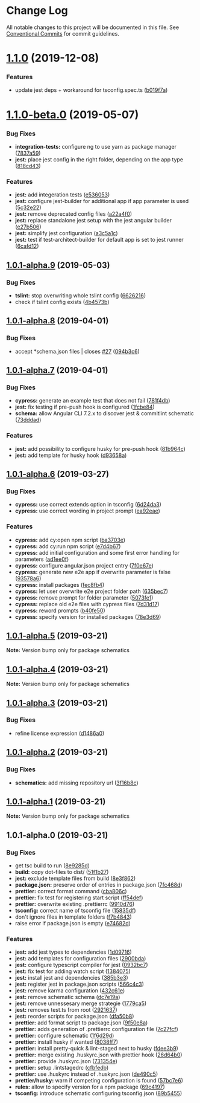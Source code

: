 # Change Log

All notable changes to this project will be documented in this file.
See [Conventional Commits](https://conventionalcommits.org) for commit guidelines.

# [1.1.0](https://github.com/co-IT/schematics/compare/v1.1.0-beta.0...v1.1.0) (2019-12-08)


### Features

* update jest deps + workaround for tsconfig.spec.ts ([b019f7a](https://github.com/co-IT/schematics/commit/b019f7a))





# [1.1.0-beta.0](https://github.com/co-IT/schematics/compare/v1.0.1-alpha.9...v1.1.0-beta.0) (2019-05-07)


### Bug Fixes

* **integration-tests:** configure ng to use yarn as package manager ([7837a59](https://github.com/co-IT/schematics/commit/7837a59))
* **jest:** place jest config in the right folder, depending on the app type ([818cd43](https://github.com/co-IT/schematics/commit/818cd43))


### Features

* **jest:** add integeration tests ([e536053](https://github.com/co-IT/schematics/commit/e536053))
* **jest:** configure jest-builder for additional app if app parameter is used ([5c32e22](https://github.com/co-IT/schematics/commit/5c32e22))
* **jest:** remove deprecated config files ([a22a4f0](https://github.com/co-IT/schematics/commit/a22a4f0))
* **jest:** replace standalone jest setup with the jest angular builder ([e27b506](https://github.com/co-IT/schematics/commit/e27b506))
* **jest:** simplify jest configuration ([a3c5a1c](https://github.com/co-IT/schematics/commit/a3c5a1c))
* **jest:** test if test-architect-builder for default app is set to jest runner ([6cafd12](https://github.com/co-IT/schematics/commit/6cafd12))





## [1.0.1-alpha.9](https://github.com/co-IT/schematics/compare/v1.0.1-alpha.8...v1.0.1-alpha.9) (2019-05-03)


### Bug Fixes

* **tslint:** stop overwriting whole tslint config ([6626216](https://github.com/co-IT/schematics/commit/6626216))
* check if tslint config exists ([4b4573b](https://github.com/co-IT/schematics/commit/4b4573b))





## [1.0.1-alpha.8](https://github.com/co-it/schematics/compare/v1.0.1-alpha.7...v1.0.1-alpha.8) (2019-04-01)


### Bug Fixes

* accept *schema.json files | closes [#27](https://github.com/co-it/schematics/issues/27) ([094b3c6](https://github.com/co-it/schematics/commit/094b3c6))





## [1.0.1-alpha.7](https://github.com/co-IT/schematics/compare/v1.0.1-alpha.6...v1.0.1-alpha.7) (2019-04-01)


### Bug Fixes

* **cypress:** generate an example test that does not fail ([781f4db](https://github.com/co-IT/schematics/commit/781f4db))
* **jest:** fix testing if pre-push hook is configured ([1fcbe84](https://github.com/co-IT/schematics/commit/1fcbe84))
* **schema:** allow Angular CLI 7.2.x to discover jest & commitlint schematic ([73dddad](https://github.com/co-IT/schematics/commit/73dddad))


### Features

* **jest:** add possibility to configure husky for pre-push hook ([81b964c](https://github.com/co-IT/schematics/commit/81b964c))
* **jest:** add template for husky hook ([d93658a](https://github.com/co-IT/schematics/commit/d93658a))





## [1.0.1-alpha.6](https://github.com/co-IT/schematics/compare/v1.0.1-alpha.5...v1.0.1-alpha.6) (2019-03-27)


### Bug Fixes

* **cypress:** use correct extends option in tsconfig ([6d24da3](https://github.com/co-IT/schematics/commit/6d24da3))
* **cypress:** use correct wording in project prompt ([ea92eae](https://github.com/co-IT/schematics/commit/ea92eae))


### Features

* **cypress:** add cy:open npm script ([ba3703e](https://github.com/co-IT/schematics/commit/ba3703e))
* **cypress:** add cy:run npm script ([e7d4b67](https://github.com/co-IT/schematics/commit/e7d4b67))
* **cypress:** add initial configuration and some first error handling for parameters ([ad1ee0f](https://github.com/co-IT/schematics/commit/ad1ee0f))
* **cypress:** configure angular.json project entry ([7f0e67e](https://github.com/co-IT/schematics/commit/7f0e67e))
* **cypress:** generate new e2e app if overwrite parameter is false ([93578a6](https://github.com/co-IT/schematics/commit/93578a6))
* **cypress:** install packages ([fec8fb4](https://github.com/co-IT/schematics/commit/fec8fb4))
* **cypress:** let user overwrite e2e project folder path ([635bec7](https://github.com/co-IT/schematics/commit/635bec7))
* **cypress:** remove prompt for folder parameter ([5073fe1](https://github.com/co-IT/schematics/commit/5073fe1))
* **cypress:** replace old e2e files with cypress files ([7d31d17](https://github.com/co-IT/schematics/commit/7d31d17))
* **cypress:** reword prompts ([b40fe50](https://github.com/co-IT/schematics/commit/b40fe50))
* **cypress:** specify version for installed packages ([78e3d69](https://github.com/co-IT/schematics/commit/78e3d69))





## [1.0.1-alpha.5](https://github.com/co-IT/schematics/compare/v1.0.1-alpha.4...v1.0.1-alpha.5) (2019-03-21)

**Note:** Version bump only for package schematics





## [1.0.1-alpha.4](https://github.com/co-IT/schematics/compare/v1.0.1-alpha.3...v1.0.1-alpha.4) (2019-03-21)

**Note:** Version bump only for package schematics





## [1.0.1-alpha.3](https://github.com/co-IT/schematics/compare/v1.0.1-alpha.2...v1.0.1-alpha.3) (2019-03-21)


### Bug Fixes

* refine license expression ([d1486a0](https://github.com/co-IT/schematics/commit/d1486a0))





## [1.0.1-alpha.2](https://github.com/co-IT/schematics/compare/v1.0.1-alpha.1...v1.0.1-alpha.2) (2019-03-21)


### Bug Fixes

* **schematics:** add missing repository url ([3f16b8c](https://github.com/co-IT/schematics/commit/3f16b8c))





## [1.0.1-alpha.1](https://github.com/co-IT/schematics/compare/v1.0.1-alpha.0...v1.0.1-alpha.1) (2019-03-21)

**Note:** Version bump only for package schematics





## 1.0.1-alpha.0 (2019-03-21)


### Bug Fixes

* get tsc build to run ([8e9285d](https://github.com/co-IT/schematics/commit/8e9285d))
* **build:** copy dot-files to dist/ ([51f1b27](https://github.com/co-IT/schematics/commit/51f1b27))
* **jest:** exclude template files from build ([8e3f862](https://github.com/co-IT/schematics/commit/8e3f862))
* **package.json:** preserve order of entries in package.json ([7fc468d](https://github.com/co-IT/schematics/commit/7fc468d))
* **prettier:** correct format command ([cba806c](https://github.com/co-IT/schematics/commit/cba806c))
* **prettier:** fix test for registering start script ([ff54def](https://github.com/co-IT/schematics/commit/ff54def))
* **prettier:** overwrite existing .prettierrc ([9910d76](https://github.com/co-IT/schematics/commit/9910d76))
* **tsconfig:** correct name of tsconfig file ([15835df](https://github.com/co-IT/schematics/commit/15835df))
* don't ignore files in template folders ([f7b4843](https://github.com/co-IT/schematics/commit/f7b4843))
* raise error if package.json is empty ([e74682d](https://github.com/co-IT/schematics/commit/e74682d))


### Features

* **jest:** add jest types to dependencies ([1d09716](https://github.com/co-IT/schematics/commit/1d09716))
* **jest:** add templates for configuration files ([2900bda](https://github.com/co-IT/schematics/commit/2900bda))
* **jest:** configure typescript compiler for jest ([0932bc7](https://github.com/co-IT/schematics/commit/0932bc7))
* **jest:** fix test for adding watch script ([1384075](https://github.com/co-IT/schematics/commit/1384075))
* **jest:** install jest and dependencies ([385b3e3](https://github.com/co-IT/schematics/commit/385b3e3))
* **jest:** register jest in package.json scripts ([566c4c3](https://github.com/co-IT/schematics/commit/566c4c3))
* **jest:** remove karma configuration ([432c61e](https://github.com/co-IT/schematics/commit/432c61e))
* **jest:** remove schematic schema ([dc7e19a](https://github.com/co-IT/schematics/commit/dc7e19a))
* **jest:** remove unnessesary merge strategie ([1779ca5](https://github.com/co-IT/schematics/commit/1779ca5))
* **jest:** removes test.ts from root ([2921637](https://github.com/co-IT/schematics/commit/2921637))
* **jest:** reorder scripts for package.json ([dfa50b8](https://github.com/co-IT/schematics/commit/dfa50b8))
* **prettier:** add format script to package.json ([9f50e8a](https://github.com/co-IT/schematics/commit/9f50e8a))
* **prettier:** adds generation of .prettierrc configuration file ([7c27fcf](https://github.com/co-IT/schematics/commit/7c27fcf))
* **prettier:** configure schematic ([1f6d29d](https://github.com/co-IT/schematics/commit/1f6d29d))
* **prettier:** install husky if wanted ([8038ff7](https://github.com/co-IT/schematics/commit/8038ff7))
* **prettier:** install pretty-quick & lint-staged next to husky ([fdee3b9](https://github.com/co-IT/schematics/commit/fdee3b9))
* **prettier:** merge existing .huskyrc.json with prettier hook ([26d64b0](https://github.com/co-IT/schematics/commit/26d64b0))
* **prettier:** provide .huskyrc.json ([731354e](https://github.com/co-IT/schematics/commit/731354e))
* **prettier:** setup .lintstagedrc ([cfbfedb](https://github.com/co-IT/schematics/commit/cfbfedb))
* **prettier:** use .huskyrc instead of .huskyrc.json ([de490c5](https://github.com/co-IT/schematics/commit/de490c5))
* **prettier/husky:** warn if competing configuration is found ([57bc7e6](https://github.com/co-IT/schematics/commit/57bc7e6))
* **rules:** allow to specify version for a npm package ([69c4197](https://github.com/co-IT/schematics/commit/69c4197))
* **tsconfig:** introduce schematic configuring tsconfig.json ([89b5455](https://github.com/co-IT/schematics/commit/89b5455))
